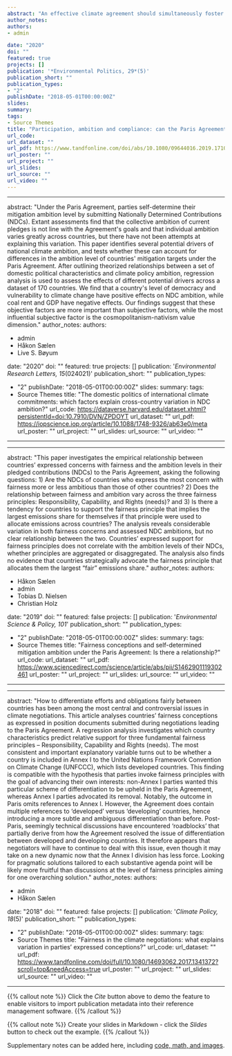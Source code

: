 ```yaml
---
abstract: "An effective climate agreement should simultaneously foster broad participation, high ambition, and sufficient compliance: this is the ‘effectiveness trilemma’. While the Paris Agreement has been acclaimed for spurring universal participation, its mitigation mechanism – an unenforced bottom-up framework of voluntary pledges – has been criticized for lacking ambition and incentivizing free riding. Does the Paris Agreement come with effectiveness trade-offs? How ambitious is the Agreement, and how likely is it that countries will comply with it? Using an effectiveness formula to assess ambition, I find that the Paris Agreement constitutes an important improvement compared to business-as-usual. Further, based on evidence from interviews with 21 climate negotiators and observers, the compliance prospects of the Agreement are evaluated as moderately positive. I conclude that the Agreement has the potential to overcome the effectiveness trilemma, and outline policy measures for achieving that objective."
author_notes:
authors:
- admin

date: "2020"
doi: ""
featured: true
projects: []
publication: '*Environmental Politics, 29*(5)'
publication_short: ""
publication_types:
- "2"
publishDate: "2018-05-01T00:00:00Z"
slides: 
summary: 
tags:
- Source Themes
title: "Participation, ambition and compliance: can the Paris Agreement solve the effectiveness trilemma?"
url_code: 
url_dataset: ""
url_pdf: https://www.tandfonline.com/doi/abs/10.1080/09644016.2019.1710322
url_poster: ""
url_project: ""
url_slides: 
url_source: ""
url_video: ""
---
```



---
abstract: "Under the Paris Agreement, parties self-determine their mitigation ambition level by submitting Nationally Determined Contributions (NDCs). Extant assessments find that the collective ambition of current pledges is not line with the Agreement's goals and that individual ambition varies greatly across countries, but there have not been attempts at explaining this variation. This paper identifies several potential drivers of national climate ambition, and tests whether these can account for differences in the ambition level of countries' mitigation targets under the Paris Agreement. After outlining theorized relationships between a set of domestic political characteristics and climate policy ambition, regression analysis is used to assess the effects of different potential drivers across a dataset of 170 countries. We find that a country's level of democracy and vulnerability to climate change have positive effects on NDC ambition, while coal rent and GDP have negative effects. Our findings suggest that these objective factors are more important than subjective factors, while the most influential subjective factor is the cosmopolitanism-nativism value dimension."
author_notes:
authors:
- admin
- Håkon Sælen
- Live S. Bøyum

date: "2020"
doi: ""
featured: true
projects: []
publication: '*Environmental Research Letters, 15*(024021)'
publication_short: ""
publication_types:
- "2"
publishDate: "2018-05-01T00:00:00Z"
slides: 
summary:
tags:
- Source Themes
title: "The domestic politics of international climate commitments: which factors explain cross-country variation in NDC ambition?"
url_code: https://dataverse.harvard.edu/dataset.xhtml?persistentId=doi:10.7910/DVN/ZPDOYT
url_dataset: ""
url_pdf: https://iopscience.iop.org/article/10.1088/1748-9326/ab63e0/meta
url_poster: ""
url_project: ""
url_slides: 
url_source: ""
url_video: ""
---
---
abstract: "This paper investigates the empirical relationship between countries’ expressed concerns with fairness and the ambition levels in their pledged contributions (NDCs) to the Paris Agreement, asking the following questions: 1) Are the NDCs of countries who express the most concern with fairness more or less ambitious than those of other countries? 2) Does the relationship between fairness and ambition vary across the three fairness principles: Responsibility, Capability, and Rights (needs)? and 3) Is there a tendency for countries to support the fairness principle that implies the largest emissions share for themselves if that principle were used to allocate emissions across countries? The analysis reveals considerable variation in both fairness concerns and assessed NDC ambitions, but no clear relationship between the two. Countries’ expressed support for fairness principles does not correlate with the ambition levels of their NDCs, whether principles are aggregated or disaggregated. The analysis also finds no evidence that countries strategically advocate the fairness principle that allocates them the largest “fair” emissions share."
author_notes:
authors:
- Håkon Sælen
- admin
- Tobias D. Nielsen
- Christian Holz

date: "2019"
doi: ""
featured: false
projects: []
publication: '*Environmental Science & Policy, 101*'
publication_short: ""
publication_types:
- "2"
publishDate: "2018-05-01T00:00:00Z"
slides: 
summary: 
tags:
- Source Themes
title: "Fairness conceptions and self-determined mitigation ambition under the Paris Agreement: Is there a relationship?"
url_code:
url_dataset: ""
url_pdf: https://www.sciencedirect.com/science/article/abs/pii/S1462901119302461
url_poster: ""
url_project: ""
url_slides: 
url_source: ""
url_video: ""
---


---
abstract: "How to differentiate efforts and obligations fairly between countries has been among the most central and controversial issues in climate negotiations. This article analyses countries’ fairness conceptions as expressed in position documents submitted during negotiations leading to the Paris Agreement. A regression analysis investigates which country characteristics predict relative support for three fundamental fairness principles – Responsibility, Capability and Rights (needs). The most consistent and important explanatory variable turns out to be whether a country is included in Annex I to the United Nations Framework Convention on Climate Change (UNFCCC), which lists developed countries. This finding is compatible with the hypothesis that parties invoke fairness principles with the goal of advancing their own interests: non-Annex I parties wanted this particular scheme of differentiation to be upheld in the Paris Agreement, whereas Annex I parties advocated its removal. Notably, the outcome in Paris omits references to Annex I. However, the Agreement does contain multiple references to ‘developed’ versus ‘developing’ countries, hence introducing a more subtle and ambiguous differentiation than before. Post-Paris, seemingly technical discussions have encountered ‘roadblocks’ that partially derive from how the Agreement resolved the issue of differentiation between developed and developing countries. It therefore appears that negotiators will have to continue to deal with this issue, even though it may take on a new dynamic now that the Annex I division has less force. Looking for pragmatic solutions tailored to each substantive agenda point will be likely more fruitful than discussions at the level of fairness principles aiming for one overarching solution."
author_notes:
authors:
- admin
- Håkon Sælen

date: "2018"
doi: ""
featured: false
projects: []
publication: '*Climate Policy, 18*(5)'
publication_short: ""
publication_types:
- "2"
publishDate: "2018-05-01T00:00:00Z"
slides: 
summary: 
tags:
- Source Themes
title: "Fairness in the climate negotiations: what explains variation in parties’ expressed conceptions?"
url_code:
url_dataset: ""
url_pdf: https://www.tandfonline.com/doi/full/10.1080/14693062.2017.1341372?scroll=top&needAccess=true
url_poster: ""
url_project: ""
url_slides: 
url_source: ""
url_video: ""
---

{{% callout note %}}
Click the *Cite* button above to demo the feature to enable visitors to import publication metadata into their reference management software.
{{% /callout %}}

{{% callout note %}}
Create your slides in Markdown - click the *Slides* button to check out the example.
{{% /callout %}}

Supplementary notes can be added here, including [code, math, and images](https://wowchemy.com/docs/writing-markdown-latex/).
